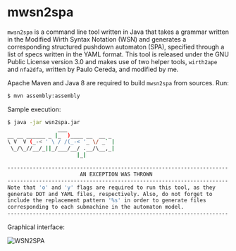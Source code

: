 # mwsn2spa

`mwsn2spa` is a command line tool written in Java that takes a grammar written in the Modified Wirth Syntax Notation (WSN) and generates a corresponding structured pushdown automaton (SPA), specified through a list of specs written in the YAML format. This tool is released under the GNU Public License version 3.0 and makes use of two helper tools, `wirth2ape` and `nfa2dfa`, written by Paulo Cereda, and modified by me.

Apache Maven and Java 8 are required to build `mwsn2spa` from sources. Run:

```bash
$ mvn assembly:assembly
```

Sample execution:

```bash
$ java -jar wsn2spa.jar 
                ___               
__ __ ______ _ |_  )____ __  __ _ 
\ V  V (_-< ' \ / /(_-< '_ \/ _` |
 \_/\_//__/_||_/___/__/ .__/\__,_|
                      |_|         

----------------------------------------------------------------------
                       AN EXCEPTION WAS THROWN                        
----------------------------------------------------------------------
Note that 'o' and 'y' flags are required to run this tool, as they
generate DOT and YAML files, respectively. Also, do not forget to
include the replacement pattern '%s' in order to generate files
corresponding to each submachine in the automaton model.
----------------------------------------------------------------------
```

Graphical interface:

![WSN2SPA](http://i.imgur.com/fnQZK2v.png)

